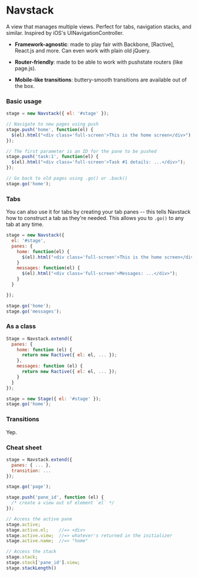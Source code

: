 Navstack
========

A view that manages multiple views. Perfect for tabs, navigation stacks, and 
similar. Inspired by iOS's UINavigationController.

 * __Framework-agnostic__: made to play fair with Backbone, [Ractive], React.js 
 and more. Can even work with plain old jQuery.

 * __Router-friendly__: made to be able to work with pushstate routers (like 
     page.js).

 * __Mobile-like transitions__: buttery-smooth transitions are available out of 
 the box.

### Basic usage

``` js
stage = new Navstack({ el: '#stage' });

// Navigate to new pages using push
stage.push('home', function(el) {
  $(el).html("<div class='full-screen'>This is the home screen</div>");
});

// The first parameter is an ID for the pane to be pushed
stage.push('task:1', function(el) {
  $(el).html("<div class='full-screen'>Task #1 details: ...</div>");
});

// Go back to old pages using .go() or .back()
stage.go('home');
```

### Tabs

You can also use it for tabs by creating your tab panes --
this tells Navstack how to construct a tab as they're needed. This allows you to 
`.go()` to any tab at any time.

``` js
stage = new Navstack({
  el: '#stage',
  panes: {
    home: function(el) {
      $(el).html("<div class='full-screen'>This is the home screen</div>");
    }
    messages: function(el) {
      $(el).html("<div class='full-screen'>Messages: ...</div>");
    }
  }

});

stage.go('home');
stage.go('messages');
```

### As a class

``` js
Stage = Navstack.extend({
  panes: {
    home: function (el) {
      return new Ractive({ el: el, ... });
    },
    messages: function (el) {
      return new Ractive({ el: el, ... });
    }
  }
});

stage = new Stage({ el: '#stage' });
stage.go('home');
```

### Transitions

Yep.

### Cheat sheet

``` js
stage = Navstack.extend({
  panes: { ... },
  transition: ...
});

stage.go('page');

stage.push('pane_id', function (el) {
  /* create a view out of element `el` */
});

// Access the active pane
stage.active;
stage.active.el;    //=> <div>
stage.active.view;  //=> whatever's returned in the initializer
stage.active.name;  //=> "home"

// Access the stack
stage.stack;
stage.stack['pane_id'].view;
stage.stackLength()
```
